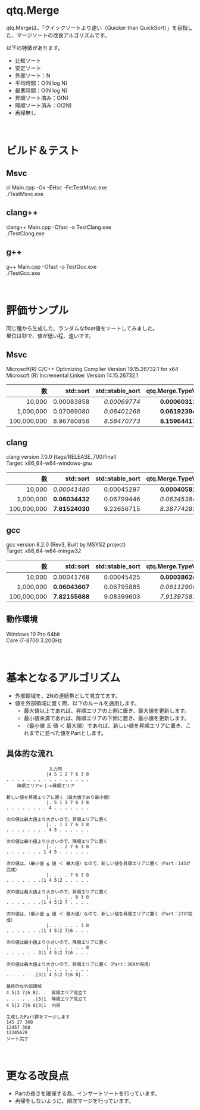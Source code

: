 # qtq.Merge
qtq.Mergeは、「クイックソートより速い（Quicker than QuickSort）」を目指した、マージソートの改良アルゴリズムです。

以下の特徴があります。  
* 比較ソート
* 安定ソート
* 外部ソート：N
* 平均時間：O(N log N)
* 最悪時間：O(N log N)
* 昇順ソート済み：O(N)
* 降順ソート済み：O(2N)
* 再帰無し

<br>

# ビルド＆テスト
## **Msvc**
cl Main.cpp -Ox -EHsc -Fe:TestMsvc.exe  
./TestMsvc.exe  

## **clang++**
clang++ Main.cpp -Ofast -o TestClang.exe  
./TestClang.exe  

## **g++**
g++ Main.cpp -Ofast -o TestGcc.exe  
./TestGcc.exe  

<br>

# 評価サンプル
同じ種から生成した、ランダムなfloat値をソートしてみました。  
単位は秒で、値が低い程、速いです。

## **Msvc**
Microsoft(R) C/C++ Optimizing Compiler Version 19.15.26732.1 for x64  
Microsoft (R) Incremental Linker Version 14.15.26732.1  

|数|std::sort|std::stable_sort|qtq.Merge.TypeV|
|-:|-:|-:|-:|
|10,000|0.00083858|*0.00069774*|**0.00060311**|
|1,000,000|0.07069080|*0.06401268*|**0.06192394**|
|100,000,000|8.96780856|*8.58470773*|**8.15964417**|

## **clang**
clang version 7.0.0 (tags/RELEASE_700/final)  
Target: x86_64-w64-windows-gnu  

|数|std::sort|std::stable_sort|qtq.Merge.TypeV|
|-:|-:|-:|-:|
|10,000|*0.00041480*|0.00045297|**0.00040581**|
|1,000,000|**0.06034432**|0.06799446|*0.06345384*|
|100,000,000|**7.61524030**|9.22656715|*8.38774283*|

## **gcc**
gcc version 8.2.0 (Rev3, Built by MSYS2 project)  
Target: x86_64-w64-mingw32  

|数|std::sort|std::stable_sort|qtq.Merge.TypeV|
|-:|-:|-:|-:|
|10,000|0.00041768|0.00045425|**0.00038624**|
|1,000,000|**0.06043607**|0.06795885|*0.06112900*|
|100,000,000|**7.82155688**|9.08399603|*7.91397587*|

## **動作環境**
Windows 10 Pro 64bit  
Core i7-8700 3.20GHz  

<br>

# 基本となるアルゴリズム

* 外部領域を、2Nの連続帯として見立てます。
* 値を外部領域に置く際、以下のルールを適用します。
  * 最大値以上であれば、昇順エリアの上側に置き、最大値を更新します。
  * 最小値未満であれば、降順エリアの下側に置き、最小値を更新します。
  * （最小値 ≦ 値 ＜ 最大値）であれば、新しい値を昇順エリアに置き、これまでに並べた値をPartとします。

## 具体的な流れ
~~~
                入力列
               |4 5 1 2 7 6 3 8
. . . . . . . . . . . . . . . .
    降順エリア<-|->昇順エリア

新しい値を昇順エリアに置く（最大値であり最小値）
               |. 5 1 2 7 6 3 8
. . . . . . . . 4 . . . . . . .

次の値は最大値より大きいので、昇順エリアに置く
               |. . 1 2 7 6 3 8
. . . . . . . . 4 5 . . . . . .

次の値は最小値より小さいので、降順エリアに置く
               |. . . 2 7 6 3 8
. . . . . . . 1 4 5 . . . . . .

次の値は、（最小値 ≦ 値 ＜ 最大値）なので、新しい値を昇順エリアに置く（Part：145が完成）
               |. . . . 7 6 3 8
. . . . . . .|1 4 5|2 . . . . .

次の値は最大値より大きいので、昇順エリアに置く
               |. . . . . 6 3 8
. . . . . . .|1 4 5|2 7 . . . .

次の値は、（最小値 ≦ 値 ＜ 最大値）なので、新しい値を昇順エリアに置く（Part：27が完成）
               |. . . . . . 3 8
. . . . . . .|1 4 5|2 7|6 . . .

次の値は最小値より小さいので、降順エリアに置く
               |. . . . . . . 8
. . . . . . 3|1 4 5|2 7|6 . . .

次の値は最大値より大きいので、昇順エリアに置く（Part：368が完成）
               |. . . . . . . .
. . . . . .|3|1 4 5|2 7|6 8|. .

最終的な外部領域
4 5|2 7|6 8|. .  昇順エリア見立て
. . . . . .|3|1  降順エリア見立て
4 5|2 7|6 8|3|1  内容

生成したPart群をマージします  
145 27 368  
12457 368  
12345678  
ソート完了  
~~~

<br>

# 更なる改良点
* Partの長さを確保する為、インサートソートを行っています。
* 再帰をしないように、順次マージを行っています。
